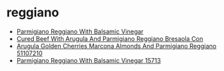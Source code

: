 # reggiano

 * [Parmigiano Reggiano With Balsamic Vinegar](../../index/p/parmigiano-reggiano-with-balsamic-vinegar-15713.json)
 * [Cured Beef With Arugula And Parmigiano Reggiano Bresaola Con ](../../index/c/cured-beef-with-arugula-and-parmigiano-reggiano-bresaola-con-.json)
 * [Arugula Golden Cherries Marcona Almonds And Parmigiano Reggiano 51107210](../../index/a/arugula-golden-cherries-marcona-almonds-and-parmigiano-reggiano-51107210.json)
 * [Parmigiano Reggiano With Balsamic Vinegar 15713](../../index/p/parmigiano-reggiano-with-balsamic-vinegar-15713.json)
